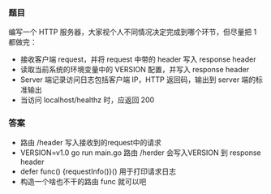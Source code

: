 
### 题目

编写一个 HTTP 服务器，大家视个人不同情况决定完成到哪个环节，但尽量把 1 都做完：

- 接收客户端 request，并将 request 中带的 header 写入 response header
- 读取当前系统的环境变量中的 VERSION 配置，并写入 response header
- Server 端记录访问日志包括客户端 IP，HTTP 返回码，输出到 server 端的标准输出
- 当访问 localhost/healthz 时，应返回 200


### 答案

- 路由 /header 写入接收到的request中的请求
- VERSION=v1.0 go run main.go  路由 /herder 会写入VERSION 到 response header
- defer func() {requestInfo()}() 用于打印请求日志
- 构造一个啥也不干的路由 func 就可以吧
